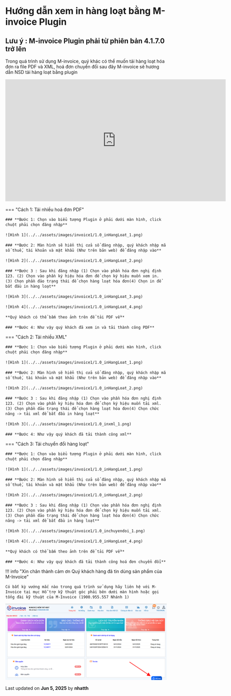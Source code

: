 # **Hướng dẫn xem in hàng loạt bằng M-invoice Plugin**

## Lưu ý : M-invoice Plugin phải từ phiên bản 4.1.7.0 trở lên

Trong quá trình sử dụng M-invoice, quý khác có thể muốn tải hàng loạt hóa đơn ra file PDF và XML, hoá đơn chuyển đổi sau đây M-invoice sẽ hương dẫn NSD tải hàng loạt bằng plugin

<iframe style="width: 43rem; height: 380px"
    src="https://www.youtube.com/embed/nhch9QVlTlM" 
    frameborder="0" allowfullscreen>
</iframe>

=== "Cách 1: Tải nhiều hoá đơn PDF"

    ### **Bước 1: Chọn vào biểu tượng Plugin ở phải dưới màn hình, click chuột phải chọn đăng nhập**

    ![Hình 1](../../assets/images/invoice1/1.0_inHangLoat_1.png)

    ### **Bước 2: Màn hình sẽ hiển thị cửa sổ đăng nhập, quý khách nhập mã số thuế, tài khoản và mật khẩu (Như trên bản web) để đăng nhập vào**

    ![Hình 2](../../assets/images/invoice1/1.0_inHangLoat_2.png)

    ### **Bước 3 : Sau khi đăng nhập (1) Chọn vào phần hóa đơn nghị định 123. (2) Chọn vào phần ký hiệu hóa đơn để chọn ký hiệu muốn xem in. (3) Chọn phần đảo trạng thái để chọn hàng loạt hóa đơn(4) Chọn in để bắt đầu in hàng loạt**

    ![Hình 3](../../assets/images/invoice1/1.0_inHangLoat_3.png)

    ![Hình 4](../../assets/images/invoice1/1.0_inHangLoat_4.png)

    **Quý khách có thể bấm theo ảnh trên để tải PDF về**

    ### **Bước 4: Như vậy quý khách đã xem in và tải thành công PDF**

=== "Cách 2: Tải nhiều XML"

    ### **Bước 1: Chọn vào biểu tượng Plugin ở phải dưới màn hình, click chuột phải chọn đăng nhập**

    ![Hình 1](../../assets/images/invoice1/1.0_inHangLoat_1.png)

    ### **Bước 2: Màn hình sẽ hiển thị cửa sổ đăng nhập, quý khách nhập mã số thuế, tài khoản và mật khẩu (Như trên bản web) để đăng nhập vào**

    ![Hình 2](../../assets/images/invoice1/1.0_inHangLoat_2.png)

    ### **Bước 3 : Sau khi đăng nhập (1) Chọn vào phần hóa đơn nghị định 123. (2) Chọn vào phần ký hiệu hóa đơn để chọn ký hiệu muốn tải xml. (3) Chọn phần đảo trạng thái để chọn hàng loạt hóa đơn(4) Chọn chức năng -> tải xml để bắt đầu in hàng loạt**

    ![Hình 3](../../assets/images/invoice1/1.0_inxml_1.png)

    ### **Bước 4: Như vậy quý khách đã tải thành công xml**

=== "Cách 3: Tải chuyển đổi hàng loạt"

    ### **Bước 1: Chọn vào biểu tượng Plugin ở phải dưới màn hình, click chuột phải chọn đăng nhập**

    ![Hình 1](../../assets/images/invoice1/1.0_inHangLoat_1.png)

    ### **Bước 2: Màn hình sẽ hiển thị cửa sổ đăng nhập, quý khách nhập mã số thuế, tài khoản và mật khẩu (Như trên bản web) để đăng nhập vào**

    ![Hình 2](../../assets/images/invoice1/1.0_inHangLoat_2.png)

    ### **Bước 3 : Sau khi đăng nhập (1) Chọn vào phần hóa đơn nghị định 123. (2) Chọn vào phần ký hiệu hóa đơn để chọn ký hiệu muốn tải xml. (3) Chọn phần đảo trạng thái để chọn hàng loạt hóa đơn(4) Chọn chức năng -> tải xml để bắt đầu in hàng loạt**

    ![Hình 3](../../assets/images/invoice1/1.0_inchuyendoi_1.png)

    ![Hình 4](../../assets/images/invoice1/1.0_inHangLoat_4.png)

    **Quý khách có thể bấm theo ảnh trên để tải PDF về**

    ### **Bước 4: Như vậy quý khách đã tải thành công hoá đơn chuyển đổi**

!!! info "Xin chân thành cảm ơn Quý khách hàng đã tin dùng sản phẩm của M-Invoice"

    Có bất kỳ vướng mắc nào trong quá trình sử dụng hãy liên hệ với M-Invoice tại mục Hỗ trợ kỹ thuật góc phải bên dưới màn hình hoặc gọi tổng đài kỹ thuật của M-Invoice (1900.955.557 Nhánh 1)

![Hình 5](../../assets/images/invoice1/1.0_suaTienBangTay_5.png)




<div class="last-updated">Last updated on <strong>Jun 5, 2025</strong> by <strong>nhatth</strong></div>
